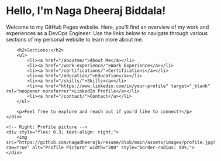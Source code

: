 <div style="display: flex; justify-content: space-between; align-items: center;">
    <!-- Left: Profile description -->
    <div style="flex: 1; padding-right: 20px;">
        <h1>Hello, I'm Naga Dheeraj Biddala!</h1>
        <p>Welcome to my GitHub Pages website. Here, you'll find an overview of my work and experiences as a DevOps Engineer. Use the links below to navigate through various sections of my personal website to learn more about me.</p>

        <h2>Sections:</h2>
        <ul>
            <li><a href="/aboutme/">About Me</a></li>
            <li><a href="/work-experience/">Work Experience</a></li>
            <li><a href="/certifications/">Certifications</a></li>
            <li><a href="/education/">Education</a></li>
            <li><a href="/skills/">Skills</a></li>
            <li><a href="https://www.linkedin.com/in/your-profile" target="_blank" rel="noopener noreferrer">LinkedIn Profile</a></li>
            <li><a href="/contact/">Contact</a></li>
        </ul>

        <p>Feel free to explore and reach out if you'd like to connect!</p>
    </div>

    <!-- Right: Profile picture -->
    <div style="flex: 0.3; text-align: right;">
        <img src="https://github.com/nagadheerajb/resume/blob/main/assets/images/profile.jpg?raw=true" alt="Profile Picture" width="200" style="border-radius: 50%;">
    </div>
</div>

